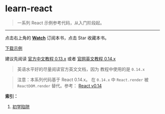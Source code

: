 # learn-react

> 一系列 React 示例参考代码，从入门阶段起。

---

点击右上角的 **[Watch](https://github.com/nimojs/learn-react/subscription)** 订阅本书，点击 Star 收藏本书。

[下载示例](https://github.com/nimojs/learn-react/archive/gh-pages.zip)

建议先阅读 [官方中文教程 0.13.x](http://reactjs.cn/react/docs/getting-started.html) 或者 [官网英文教程 0.14.x](http://facebook.github.io/react/)

> 英语水平好的尽量阅读官方英文文档，因为 教程中使用的是 `0.14.x`

> 注意：本系列代码基于 React 0.14.x。 在 `0.14.x` 中 `React.render` 被 `ReactDOM.render` 替代。参考： [React v0.14](http://facebook.github.io/react/blog/2015/10/07/react-v0.14.html)

**索引：**


1. [初学陷阱](./novice-trap.md)
